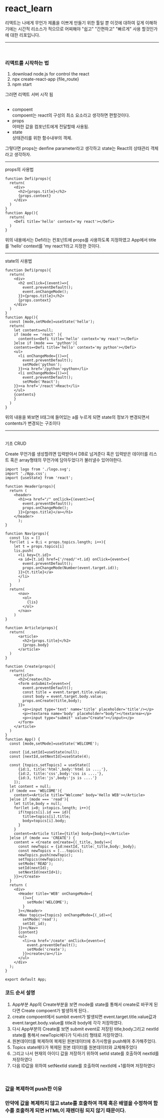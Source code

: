 # react_learn
리액트는 나에게 무언가 제품을 이쁘게 만들기 위한 툴일 뿐 이것에 대하여 깊게 이해하기에는 
시간적 리소스가 적으므로 어찌해야 "쉽고" "간편하고" "빠르게" 사용 할것인가 에 대한 리포입니다.
<hr>
<br>
<h3>리액트를 시작하는 법</h3>
<ol>
  <li>download node.js for control the react</li>
  <li>npx create-react-app {file_route}</li>
  <li>npm start</li>
</ol>
그러면 리액트 서버 시작 됨
<br>
<br>
<ul>
<li>compoent</li>
compoent는 react의 구성의 최소 요소라고 생각하면 편할것이다.
<br>
<li>props</li>
어떠한 값을 컴포넌트에게 전달할때 사용됨.

<li>state</li>
상태관리를 위한 함수내부의 객체.
</ul>
그렇다면 props는 denfine parameter라고 생각하고 state는 React의 상태관리 객체라고 생각하자.<br>
<hr>
props의 사용법<br>

```JSX
function Defi(props){
  return(
    <div>
      <h2>{props.title}</h2>
      {props.context}
    </div>
  )
}
function App(){
  return(
    <Defi title='hello' context='my react'></Defi>
  )
}
```
위의 내용에서는 Defi라는 컨포넌트에 props를 사용하도록 지정하였고 App에서 title를 'hello' context를 'my react'f라고 지정한 것이다.<br>
<hr>
state의 사용법<br>

```JSX
function Defi(props){
  return(
    <div>
      <h2 onClick={(event)=>{
        event.preventDefault();
        event.onChangeMode();
      }}>{props.title}</h2>
      {props.context}
    </div>
  )
}
function App(){
  const [mode,setMode]=useState('hello');
  return(
    let contents=null;
    if (mode == 'react' ){
      contents=<Defi title='hello' context='my react'></Defi>
    }else if (mode === 'python'){
    contents=<Defi title='hello' context='my python'></Defi>
    <ul>
      <li onChangeMode={()=>{
        event.preventDefault();
        setMode('python');
      }}><a href='/python'>python</li>
      <li onChangeMode={()=>{
        event.preventDefault();
        setMode('React');
    }}><a href='/react'>React</li>
    </ul>
    {contents}
    }
  )
}
```
위의 내용을 봐보면 li태그에 들어있는 a를 누르게 되면 state의 정보가 변경되면서 contents가 변경되는 구조이다<br>
<hr>
<br>
기초 CRUD

Create
무언가를 생성할려면 입력받아서 DB로 넘겨준다 혹은 입력받은 데이터를 리스트 혹은 array형태의 무언가에 담아두었다가 불러낼수 있어야한다.
```JSX
import logo from './logo.svg';
import './App.css';
import {useState} from 'react';

function Header(props){
  return (
    <header>
      <h1><a href="/" onClick={(event)=>{
        event.preventDefault();
        props.onChangeMode();
      }}>{props.title}</a></h1>
    </header>
      );
}

function Nav(props){
  const lis = []
  for(let i = 0;i < props.topics.length; i++){
    let t = props.topics[i]
    lis.push(
      <li key={t.id}>
      <a id={t.id} href={'/read/'+t.id} onClick={event=>{
        event.preventDefault();
        props.onChangeMode(Number(event.target.id));
      }}>{t.title}</a>
      </li>
      ) 
  }
  return(
      <nav>
        <ol>
          {lis}
        </ol>
      </nav>
    )
}

function Article(props){
  return(
      <article>
        <h2>{props.title}</h2>
        {props.body}
      </article>
  )
}

function Create(props){
  return(
    <article>
      <h2>Create</h2>
      <form onSubmit={event=>{
        event.preventDefault();
        const title = event.target.title.value;
        const body = event.target.body.value;
        props.onCreate(title,body);
      }}>
        <p><input type='text' name='title' placeholder='title'/></p>
        <p><textarea name='body' placeholder="body"></textarea></p>
        <p><input type="submit" value="Create"></input></p>
      </form>
    </article>
  )
}
function App() {
  const [mode,setMode]=useState('WELCOME');

  const [id,setId]=useState(null);
  const [nextId,setNextId]=useState(4);

  const [topics,setTopics] = useState([
      {id:1, title:'html',body:'html is ....'},
      {id:2, title:'css',body:'css is ....'},
      {id:3, title:'js',body:'js is ....'}
    ]);
  let content = null;
  if (mode === 'WELCOME'){
    content=<Article title="Welcome" body='Hello WEB'></Article>
  }else if (mode === 'read'){
    let title,body = null;
    for(let i=0; i<topics.length; i++){
      if(topics[i].id === id){
        title=topics[i].title;
        body=topics[i].body;
      }
    }
    content=<Article title={title} body={body}></Article>
  }else if (mode === 'CREATE') {
    content = <Create onCreate={(_title,_body)=>{
      const newTopic = {id:nextId, title:_title,body:_body};
      const newTopics = [...topics];
      newTopics.push(newTopic);
      setTopics(newTopics);
      setMode('READ');
      setId(nextId);
      setNextId(nextId+1);
    }}></Create>
  }
  return (
    <div>
      <Header title='WEB' onChangeMode={
        ()=>{
          setMode('WELCOME');
        }
      }></Header>
      <Nav topics={topics} onChangeMode={(_id)=>{
        setMode('read');
        setId(_id);
      }}></Nav>
      {content}
      <ul>
        <li><a href='/ceate' onClick={event=>{
          event.preventDefault();
          setMode('create');
        }}>create</a></li>
      </ul>
    </div>
  );
}

export default App;
```
<h3>코드 순서 설명</h3>
<ol>
  <li>App부분 App의 Create부분을 보면 mode를 state를 통해서 create로 바꾸게 된다면 Create compoent가 발생하게 된다..</li>
  <li>create compoent에서 sumbit event가 발생되면 event.target.title.value값과 event.target.body.value를 title과 body에 각각 저장하였다.</li>
  <li>다시 App부분의 Create를 보면 submit event로 저장된 title,body그리고 nextId state를 통해서 newTopic에다가 딕셔너리 형태로 저장하였다.</li>
  <li>원본데이터를 복제하여 복제된 원본데이터에 추가사항을 push해여 추가해주었다.</li>
  <li>Topics state에다가 복제된 원본 데이터를 원본데이터와 교체해주었다</li>
  <li>그리고 나서 현재의 아이디 값을 저장하기 위하여 setId state를 호출하여 nextId를 저장하였다</li>
  <li>다음 ID값을 위하여 setNextId state를 호출하여 nextId에 +1를하며 저장하였다</li>
</ol>
<br>
<h3>값을 복제하여 push한 이유<h3>
만약에 값을 복제하지 않고 state를 호출하여 객체 혹은 배열을 수정하여 함수를 호출하게 되면 HTML이 재렌더링 되지 않기 때문이다.
